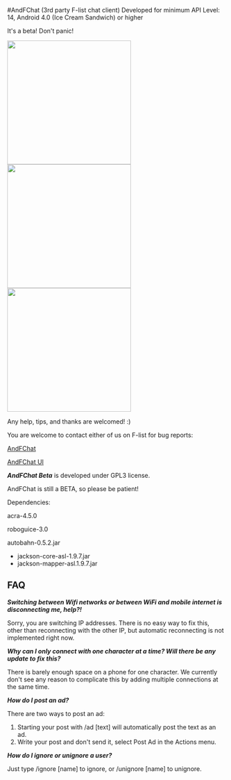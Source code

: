 #AndFChat (3rd party F-list chat client)
Developed for minimum API Level: 14, Android 4.0 (Ice Cream Sandwich) or higher

It's a beta! Don't panic!

<img src="http://i.imgur.com/SLTaF4S.png" width="285"> <img src="http://i.imgur.com/40tVtFs.png" width="285"> <img src="http://i.imgur.com/RORaZgL.png" width="285">

Any help, tips, and thanks are welcomed! :)

You are welcome to contact either of us on F-list for bug reports:

[AndFChat](https://www.f-list.net/c/AndFChat/)

[AndFChat UI](https://www.f-list.net/c/andfchat%20ui)



***AndFChat Beta*** is developed under GPL3 license.

AndFChat is still a BETA, so please be patient!

Dependencies:

acra-4.5.0

roboguice-3.0

autobahn-0.5.2.jar
- jackson-core-asl-1.9.7.jar
- jackson-mapper-asl.1.9.7.jar

## FAQ
***Switching between Wifi networks or between WiFi and mobile internet is disconnecting me, help?!***

Sorry, you are switching IP addresses. There is no easy way to fix this, other than reconnecting with the other IP, but automatic reconnecting is not implemented right now. 

***Why can I only connect with one character at a time? Will there be any update to fix this?***

There is barely enough space on a phone for one character.
We currently don't see any reason to complicate this by adding multiple connections at the same time. 

***How do I post an ad?***

There are two ways to post an ad: 
1. Starting your post with /ad [text] will automatically post the text as an ad.
2. Write your post and don't send it, select Post Ad in the Actions menu.
 
***How do I ignore or unignore a user?***

Just type /ignore [name] to ignore, or /unignore [name] to unignore.
